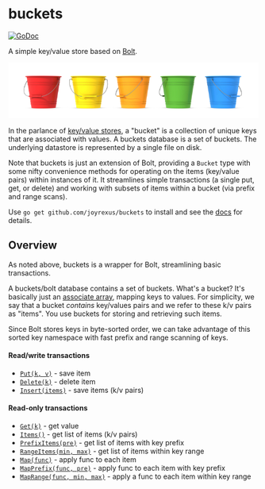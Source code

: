 # buckets 

[![GoDoc](https://godoc.org/github.com/joyrexus/buckets?status.svg)](https://godoc.org/github.com/joyrexus/buckets)

A simple key/value store based on [Bolt](https://github.com/boltdb/bolt). 

![buckets](buckets.jpg)

In the parlance of [key/value stores](https://en.wikipedia.org/wiki/Key-value_database), a "bucket" is a collection of unique keys that are associated with values. A buckets database is a set of buckets.  The underlying datastore is represented by a single file on disk.  

Note that buckets is just an extension of Bolt, providing a `Bucket` type with some nifty convenience methods for operating on the items (key/value pairs) within instances of it.  It streamlines simple transactions (a single put, get, or delete) and working with subsets of items within a bucket (via prefix and range scans).

Use `go get github.com/joyrexus/buckets` to install and see the [docs](https://godoc.org/github.com/joyrexus/buckets) for details.


## Overview

As noted above, buckets is a wrapper for Bolt, streamlining basic transactions.

A buckets/bolt database contains a set of buckets.  What's a bucket?  It's basically just an [associate array](https://en.wikipedia.org/wiki/Associative_array), mapping keys to values.  For simplicity, we say that a bucket *contains* key/values pairs and we refer to these k/v pairs as "items".  You use buckets for storing and retrieving such items.

Since Bolt stores keys in byte-sorted order, we can take advantage of this
sorted key namespace with fast prefix and range scanning of keys.


#### Read/write transactions

* [`Put(k, v)`](https://godoc.org/github.com/joyrexus/buckets#Bucket.Put) - save item
* [`Delete(k)`](https://godoc.org/github.com/joyrexus/buckets#Bucket.Delete) - delete item
* [`Insert(items)`](https://godoc.org/github.com/joyrexus/buckets#Bucket.Insert) - save items (k/v pairs)


#### Read-only transactions

* [`Get(k)`](https://godoc.org/github.com/joyrexus/buckets#Bucket.Get) - get value
* [`Items()`](https://godoc.org/github.com/joyrexus/buckets#Bucket.Items) - get list of items (k/v pairs)
* [`PrefixItems(pre)`](https://godoc.org/github.com/joyrexus/buckets#Bucket.PrefixItems) - get list of items with key prefix
* [`RangeItems(min, max)`](https://godoc.org/github.com/joyrexus/buckets#Bucket.RangeItems) - get list of items within key range
* [`Map(func)`](https://godoc.org/github.com/joyrexus/buckets#Bucket.Map) - apply func to each item
* [`MapPrefix(func, pre)`](https://godoc.org/github.com/joyrexus/buckets#Bucket.MapPrefix) - apply func to each item with key prefix
* [`MapRange(func, min, max)`](https://godoc.org/github.com/joyrexus/buckets#Bucket.MapRange) - apply a func to each item within key range
